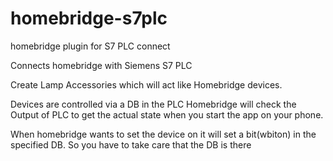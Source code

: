 # homebridge-s7plc
homebridge plugin for S7 PLC connect

Connects homebridge with Siemens S7 PLC

Create Lamp Accessories which will act like Homebridge devices.

Devices are controlled via a DB in the PLC
Homebridge will check the Output of PLC to get the actual state when you start the app on your phone.

When homebridge wants to set the device on it will set a bit(wbiton) in the specified DB. So you have to take care that the DB is there

